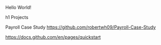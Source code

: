 Hello World!

h1 Projects

Payroll Case Study
https://github.com/robertwh09/Payroll-Case-Study

https://docs.github.com/en/pages/quickstart
